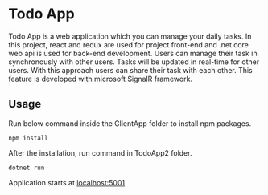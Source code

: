 # Todo App
Todo App is a web application which you can manage your daily tasks. In this project, react and redux are used for project front-end and .net core web api is used for back-end development.
Users can manage their task in synchronously with other users. Tasks will be updated in real-time for other users. With this approach users can share their task with each other. This feature is developed with microsoft SignalR framework.
## Usage
Run below command inside the ClientApp folder to install npm packages.
```
npm install
```
After the installation, run command in TodoApp2 folder.
```
dotnet run
```
Application starts at [localhost:5001](https://localhost:5001)
